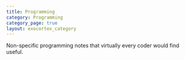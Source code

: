 ```yaml
---
title: Programming
category: Programming
category_page: true
layout: exocortex_category
---
```


Non-specific programming notes that virtually every coder would find useful.

